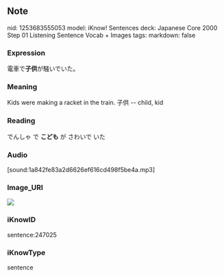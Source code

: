 ## Note
nid: 1253683555053
model: iKnow! Sentences
deck: Japanese Core 2000 Step 01 Listening Sentence Vocab + Images
tags: 
markdown: false

### Expression
<!DOCTYPE html>
<title></title>
電車で<b>子供</b>が騒いでいた。



### Meaning
Kids were making a racket in the train.
子供 -- child, kid

### Reading
<!DOCTYPE html>
<title></title>
でんしゃ で <b>こども</b> が さわいで いた



### Audio
[sound:1a842fe83a2d6626ef616cd498f5be4a.mp3]

### Image_URI
<!DOCTYPE html>
<title></title>
<img src="8318b8431f47fe989ff18de0ff960ffc.jpg">



### iKnowID
sentence:247025

### iKnowType
sentence
